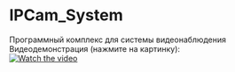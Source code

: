 # IPCam_System
Программный комплекс для системы видеонаблюдения  
Видеодемонстрация (нажмите на картинку):  
[![Watch the video](https://i.ibb.co/QCvxF1k/image.png)](https://youtu.be/SFNHqXRBYb8)
